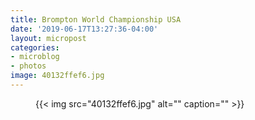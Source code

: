 ```yaml
---
title: Brompton World Championship USA
date: '2019-06-17T13:27:36-04:00'
layout: micropost
categories:
- microblog
- photos
image: 40132ffef6.jpg
---
```


<figure class="photo">
  {{< img src="40132ffef6.jpg" alt="" caption="" >}}

</figure>





